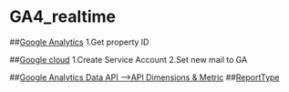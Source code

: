 # GA4_realtime
##[Google Analytics](https://analytics.google.com/analytics/web/#/a235285672p324194880/admin/property/settings)
1.Get property ID 

##[Google cloud](https://console.cloud.google.com/apis/credentials?project=smartclick-main)
1.Create Service Account
2.Set new mail to GA 

##[Google Analytics Data API -->API Dimensions & Metric](https://developers.google.com/analytics/devguides/reporting/data/v1/api-schema)
##[ReportType](https://support.google.com/analytics/answer/9271392?hl=en)
